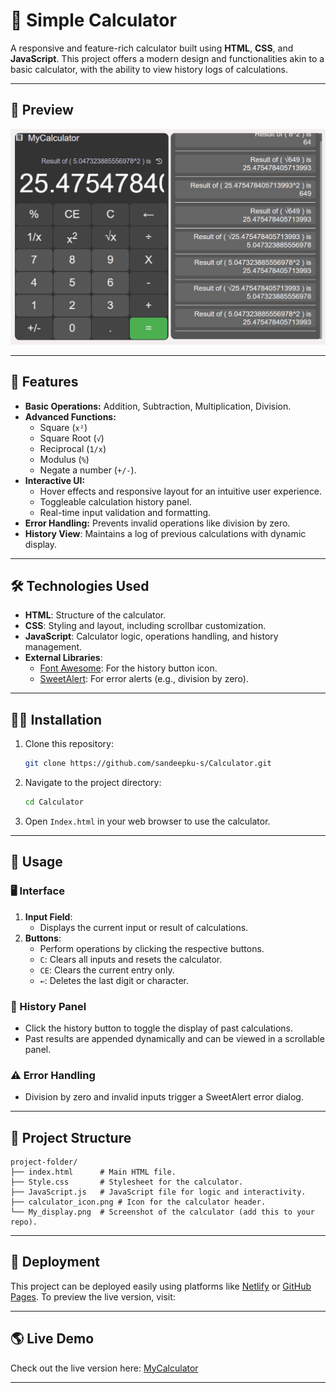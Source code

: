 # 📠 Simple Calculator

A responsive and feature-rich calculator built using **HTML**, **CSS**, and **JavaScript**. This project offers a modern design and functionalities akin to a basic calculator, with the ability to view history logs of calculations.

---

## 📸 Preview
![Calculator Screenshot](https://github.com/sandeepku-s/Calculator/blob/master/My_display.png)

---

## 🌟 Features  
- **Basic Operations:** Addition, Subtraction, Multiplication, Division.  
- **Advanced Functions:**  
  - Square (`x²`)  
  - Square Root (`√`)  
  - Reciprocal (`1/x`)  
  - Modulus (`%`)
  - Negate a number (`+/-`).
- **Interactive UI:**
  - Hover effects and responsive layout for an intuitive user experience.
  - Toggleable calculation history panel.  
  - Real-time input validation and formatting.  
- **Error Handling:** Prevents invalid operations like division by zero.
- **History View**: Maintains a log of previous calculations with dynamic display.

---

## 🛠️ Technologies Used

- **HTML**: Structure of the calculator.
- **CSS**: Styling and layout, including scrollbar customization.
- **JavaScript**: Calculator logic, operations handling, and history management.
- **External Libraries**:
  - [Font Awesome](https://fontawesome.com/): For the history button icon.
  - [SweetAlert](https://sweetalert.js.org/): For error alerts (e.g., division by zero).

---

## 👨‍💻 Installation

1. Clone this repository:
   ```bash
   git clone https://github.com/sandeepku-s/Calculator.git
   ```
2. Navigate to the project directory:
   ```bash
   cd Calculator
   ```
3. Open `Index.html` in your web browser to use the calculator.

---

## 🧶 Usage

### 🖥️ Interface

1. **Input Field**:
   - Displays the current input or result of calculations.
2. **Buttons**:
   - Perform operations by clicking the respective buttons.
   - `C`: Clears all inputs and resets the calculator.
   - `CE`: Clears the current entry only.
   - `←`: Deletes the last digit or character.

### 📖 History Panel

- Click the history button to toggle the display of past calculations.
- Past results are appended dynamically and can be viewed in a scrollable panel.

### ⚠️ Error Handling

- Division by zero and invalid inputs trigger a SweetAlert error dialog.

---

## 📂 Project Structure

```
project-folder/
├── index.html      # Main HTML file.
├── Style.css       # Stylesheet for the calculator.
├── JavaScript.js   # JavaScript file for logic and interactivity.
├── calculator_icon.png # Icon for the calculator header.
└── My_display.png  # Screenshot of the calculator (add this to your repo).
```

---

## 🚀 Deployment

This project can be deployed easily using platforms like [Netlify](https://www.netlify.com/) or [GitHub Pages](https://pages.github.com/). To preview the live version, visit:

---

## 🌎 Live Demo
Check out the live version here: [MyCalculator](https://sandycalculator.netlify.app)

---
